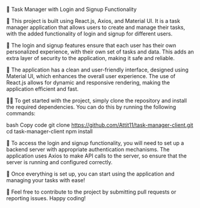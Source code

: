 📝 Task Manager with Login and Signup Functionality

🚀 This project is built using React.js, Axios, and Material UI. It is a task manager application that allows users to create and manage their tasks, with the added functionality of login and signup for different users.

👥 The login and signup features ensure that each user has their own personalized experience, with their own set of tasks and data. This adds an extra layer of security to the application, making it safe and reliable.

📱 The application has a clean and user-friendly interface, designed using Material UI, which enhances the overall user experience. The use of React.js allows for dynamic and responsive rendering, making the application efficient and fast.

👨‍💻 To get started with the project, simply clone the repository and install the required dependencies. You can do this by running the following commands:

bash
Copy code
git clone https://github.com/Attit11/task-manager-client.git
cd task-manager-client
npm install

🔑 To access the login and signup functionality, you will need to set up a backend server with appropriate authentication mechanisms. The application uses Axios to make API calls to the server, so ensure that the server is running and configured correctly.

🌟 Once everything is set up, you can start using the application and managing your tasks with ease!

📝 Feel free to contribute to the project by submitting pull requests or reporting issues. Happy coding!
